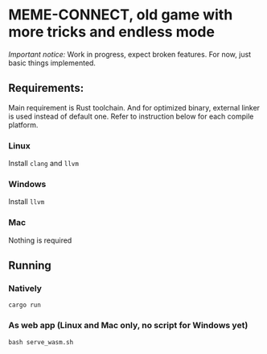# MEME-CONNECT, old game with more tricks and endless mode

_*Important notice:*_ Work in progress, expect broken features. For now, just basic things implemented.

## Requirements:

Main requirement is Rust toolchain. And for optimized binary, external linker is used instead of default one. Refer to instruction below for each compile platform.

### Linux

Install `clang` and `llvm`

### Windows

Install `llvm`

### Mac

Nothing is required

## Running

### Natively

```shell
cargo run
```

### As web app (Linux and Mac only, no script for Windows yet)

```shell
bash serve_wasm.sh
```
